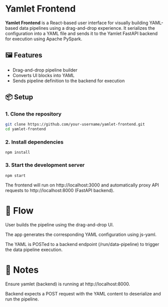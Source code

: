 # Yamlet Frontend

**Yamlet Frontend** is a React-based user interface for visually building YAML-based data pipelines using a drag-and-drop experience. It serializes the configuration into a YAML file and sends it to the Yamlet FastAPI backend for execution using Apache PySpark.

## 🖼️ Features

- Drag-and-drop pipeline builder
- Converts UI blocks into YAML
- Sends pipeline definition to the backend for execution

## 📦 Setup

### 1. Clone the repository

```bash
git clone https://github.com/your-username/yamlet-frontend.git
cd yamlet-frontend
```

### 2. Install dependencies
```
npm install

```
### 3. Start the development server

```
npm start
```

 The frontend will run on http://localhost:3000 and automatically proxy API requests to http://localhost:8000 (FastAPI backend).

# 🔁 Flow
User builds the pipeline using the drag-and-drop UI.

The app generates the corresponding YAML configuration using js-yaml.

The YAML is POSTed to a backend endpoint (/run/data-pipeline) to trigger the data pipeline execution.

# 🧩 Notes
Ensure yamlet (backend) is running at http://localhost:8000.

Backend expects a POST request with the YAML content to deserialize and run the pipeline.

